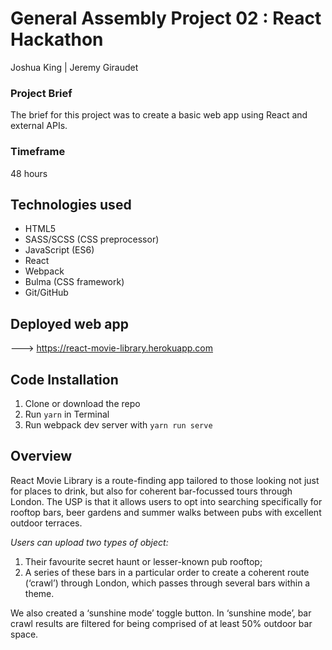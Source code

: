 # General Assembly Project 02 : React Hackathon

Joshua King | Jeremy Giraudet

### Project Brief
The brief for this project was to create a basic web app using React and external APIs.

### Timeframe
48 hours

## Technologies used

* HTML5
* SASS/SCSS (CSS preprocessor)
* JavaScript (ES6)
* React
* Webpack
* Bulma (CSS framework)
* Git/GitHub


## Deployed web app

---> https://react-movie-library.herokuapp.com

## Code Installation

1. Clone or download the repo
2. Run ```yarn```  in Terminal
4. Run webpack dev server with ```yarn run serve```


## Overview
React Movie Library is a route-finding app tailored to those looking not just for places to drink, but also for coherent bar-focussed tours through London. The USP is that it allows users to opt into searching specifically for rooftop bars, beer gardens and summer walks between pubs with excellent outdoor terraces.

*Users can upload two types of object:*
1. Their favourite secret haunt or lesser-known pub rooftop;
2. A series of these bars in a particular order to create a coherent route (‘crawl’) through London, which passes through several bars within a theme.

We also created a ‘sunshine mode’ toggle button. In ‘sunshine mode’, bar crawl results are filtered for being comprised of at least 50% outdoor bar space.

